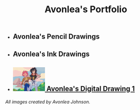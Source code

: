 <!--HERE IS THE DOCTYPE-->
<!DOCTYPE html>
<html lang="en">

  <!--HERE IS THE HEAD-->
  <head>
    <title>Avonlea</title>
  </head>

<!--HERE IS THE BODY-->
<body>
<!--HERE IS FIRST SEMANTIC ELEMENT-->
  <header>
    <!--HERE IS THE SECOND SEMANTIC ELEMENT-->
    <h1>Avonlea's Portfolio</h1>
  </header>
  <!--HERE IS THE THIRD SEMANTIC ELEMENT-->
  <main>
    <!--HERE IS THE LIST WITH 3 ITEMS-->
    <ul>
      <li><h2>Avonlea's Pencil Drawings</h2></li>
      <li><h2>Avonlea's Ink Drawings</h2></li>
      <li><h2><a href="https://github.com/iteratingrachel/iteratingrachel.github.io/blob/main/AvDigital1.jpg"><img src="https://github.com/iteratingrachel/iteratingrachel.github.io/blob/main/AvDigital1.jpg" width="100px"> Avonlea's Digital Drawing 1</a></h2></li>
    </ul>
  </main>

<footer> 
  <h6>All images created by Avonlea Johnson.</h6>
</footer>
</body>

</html>
